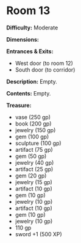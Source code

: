 # Room 13

**Difficulty:** Moderate

**Dimensions:** 

**Entrances & Exits:**
- West door (to room 12)
- South door (to corridor)

**Description:**
Empty.

**Contents:**
Empty.

**Treasure:**
- vase (250 gp)
- book (200 gp)
- jewelry (150 gp)
- gem (100 gp)
- sculpture (100 gp)
- artifact (75 gp)
- gem (50 gp)
- jewelry (40 gp)
- artifact (25 gp)
- gem (20 gp)
- jewelry (15 gp)
- artifact (10 gp)
- gem (10 gp)
- jewelry (10 gp)
- artifact (10 gp)
- gem (10 gp)
- jewelry (10 gp)
- 110 gp
- sword +1 (500 XP)